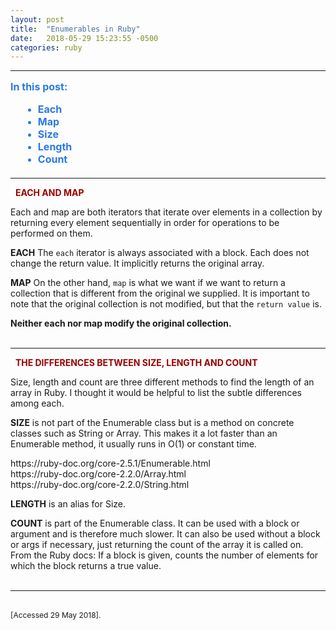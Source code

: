 ```yaml
---
layout: post
title:  "Enumerables in Ruby"
date:   2018-05-29 15:23:55 -0500
categories: ruby
---
```

<style type="text/css">
  html {
    scroll-behavior: smooth;
  }

  a{
    text-decoration:none;
  }

  a:hover, a:active, a:visited, a:focus{
    text-decoration:none;
  }

  ul.contents{
    margin:15px 0px 20px 20px;
    color:#2a7ae2;
  }

  .menu-item{
    font-size:16px;
    font-weight:bold;
    color:#0099ff; 
    color:#1a92bb;
    color:#2a7ae2;
  }

  li a .menu-item:hover{
    text-decoration:none !important;
    color:#0099ff; 
  }
</style>
<hr />  
<p class="menu-item" style="margin-top:15px;">In this post:</p>
<ul class="contents"> 
  <li><a href="#each"><span class="menu-item">Each</span></a></li>  
  <li><a href="#map"><span class="menu-item">Map</span></a></li>  
  <li><a href="#size"><span class="menu-item">Size</span></a></li>  
  <li><a href="#length"><span class="menu-item">Length</span></a></li>  
  <li><a href="#count"><span class="menu-item">Count</span></a></li>   
</ul> 
<hr />   
&nbsp;  
<span style="color:#900; font-weight:bold; text-transform:uppercase;">Each and Map</span>  

Each and map are both iterators that iterate over elements in a collection by returning every element sequentially in order for operations to be performed on them.   

<span id="each">**EACH**</span>
The `each` iterator is always associated with a block.  Each does not change the return value. It implicitly returns the original array.

<span id="map">**MAP**</span>
On the other hand, `map` is what we want if we want to return a collection that is different from the original we supplied. It is important to note that the original collection is not modified, but that the `return value` is.

**Neither each nor map modify the original collection.**
&nbsp;  
&nbsp;  
<hr />
&nbsp;  
<span style="color:#900; font-weight:bold; text-transform:uppercase;">The Differences between Size, Length and Count</span>

Size, length and count are three different methods to find the length of an array in Ruby.  I thought it would be helpful to list the subtle differences among each.

<span id="size">**SIZE**</span> is not part of the Enumerable class but is a method on concrete classes such as String or Array. This makes it a lot faster than an Enumerable method, it usually runs in O(1) or constant time.  

<https://ruby-doc.org/core-2.5.1/Enumerable.html>  
<https://ruby-doc.org/core-2.2.0/Array.html>  
<https://ruby-doc.org/core-2.2.0/String.html>   

<span id="length">**LENGTH**</span> is an alias for Size.

<span id="count">**COUNT**</span> is part of the Enumerable class.  It can be used with a block or argument and is therefore much slower.  It can also be used without a block or args if necessary, just returning the count of the array it is called on.  
From the Ruby docs: If a block is given, counts the number of elements for which the block returns a true value.
&nbsp;  
&nbsp;  
<hr />
<br />
<span style="font-size:12px;"> <http://batsov.com/articles/2014/02/17/the-elements-of-style-in-ruby-number-13-length-vs-size-vs-count/>  
[Accessed 29 May 2018].
